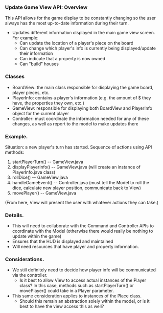 ### Update Game View API: Overview

This API allows for the game display to be constantly changing so the user always has the
most up-to-date information during their turn.

* Updates different information displayed in the main game view screen. For example:
    * Can update the location of a player's piece on the board
    * Can change which player's info is currently being displayed/update their information
    * Can indicate that a property is now owned
    * Can "build" houses

### Classes

* BoardView: the main class responsible for displaying the game board, player pieces, etc.
* PlayerInfo: contains a player's information (e.g. the amount of $ they have, the properties they
  own, etc.)
* GameView: responsible for displaying both BoardView and PlayerInfo object for the current player
* Controller: must coordinate the information needed for any of these changes, as well as report to
  the model to make updates there

### Example.

Situation: a new player's turn has started. Sequence of actions using API methods:

1. startPlayerTurn() -- GameView.java
2. displayPlayerInfo() -- GameView.java (will create an instance of PlayerInfo.java class)
3. rollDice() -- GameView.java
4. handleGameEvent() -- Controller.java (must tell the Model to roll the dice, calculate new player position, communicate back to View)
5. movePlayer() -- GameView.java

(From here, View will present the user with whatever actions they can take.)

### Details.

* This will need to collaborate with the Command and Controller APIs to coordinate with the Model
  (otherwise there would really be nothing to update within the game)
* Ensures that the HUD is displayed and maintained
* Will need resources that have player and property information.

### Considerations.

* We still definitely need to decide how player info will be communicated via the controller.
  * Is it best to allow View to access actual instances of the Player class? In this case, methods such
    as startPlayerTurn() or movePlayer() could take in a Player parameter.
* This same consideration applies to instances of the Place class. 
  * Should this remain an abstraction solely within the model, or is it best to have the view
    access this as well?
